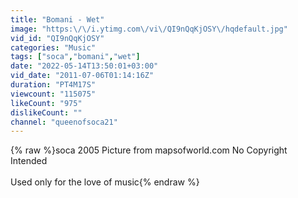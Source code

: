 ```yaml
---
title: "Bomani - Wet"
image: "https:\/\/i.ytimg.com\/vi\/QI9nQqKjOSY\/hqdefault.jpg"
vid_id: "QI9nQqKjOSY"
categories: "Music"
tags: ["soca","bomani","wet"]
date: "2022-05-14T13:50:01+03:00"
vid_date: "2011-07-06T01:14:16Z"
duration: "PT4M17S"
viewcount: "115075"
likeCount: "975"
dislikeCount: ""
channel: "queenofsoca21"
---
```

{% raw %}soca 2005 Picture from mapsofworld.com No Copyright Intended<br /><br />Used only for the love of music{% endraw %}
